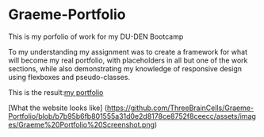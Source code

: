 # Graeme-Portfolio
This is my porfolio of work for my DU-DEN Bootcamp

To my understanding my assignment was to create a framework for what will become my real portfolio, with placeholders in all but one of the work sections, while also demonstrating my knowledge of responsive design using flexboxes and pseudo-classes.

This is the result:[my portfolio](https://threebraincells.github.io/Graeme-Portfolio/)

[What the website looks like] (https://github.com/ThreeBrainCells/Graeme-Portfolio/blob/b7b95b6fb801555a31d0e2d8178ce8752f8ceecc/assets/images/Graeme%20Portfolio%20Screenshot.png)
